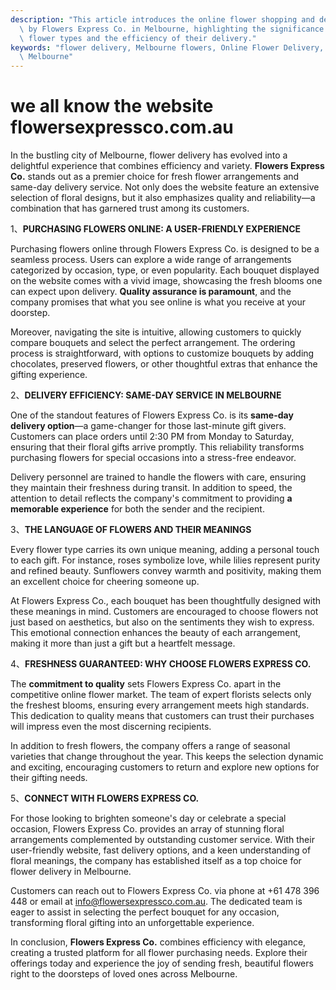 ```yaml
---
description: "This article introduces the online flower shopping and delivery services provided\
  \ by Flowers Express Co. in Melbourne, highlighting the significance of various\
  \ flower types and the efficiency of their delivery."
keywords: "flower delivery, Melbourne flowers, Online Flower Delivery, Send Fresh Flowers in\
  \ Melbourne"
---
```

# we all know the website flowersexpressco.com.au

In the bustling city of Melbourne, flower delivery has evolved into a delightful experience that combines efficiency and variety. **Flowers Express Co.** stands out as a premier choice for fresh flower arrangements and same-day delivery service. Not only does the website feature an extensive selection of floral designs, but it also emphasizes quality and reliability—a combination that has garnered trust among its customers.

1、**PURCHASING FLOWERS ONLINE: A USER-FRIENDLY EXPERIENCE**

Purchasing flowers online through Flowers Express Co. is designed to be a seamless process. Users can explore a wide range of arrangements categorized by occasion, type, or even popularity. Each bouquet displayed on the website comes with a vivid image, showcasing the fresh blooms one can expect upon delivery. **Quality assurance is paramount**, and the company promises that what you see online is what you receive at your doorstep.

Moreover, navigating the site is intuitive, allowing customers to quickly compare bouquets and select the perfect arrangement. The ordering process is straightforward, with options to customize bouquets by adding chocolates, preserved flowers, or other thoughtful extras that enhance the gifting experience.

2、**DELIVERY EFFICIENCY: SAME-DAY SERVICE IN MELBOURNE**

One of the standout features of Flowers Express Co. is its **same-day delivery option**—a game-changer for those last-minute gift givers. Customers can place orders until 2:30 PM from Monday to Saturday, ensuring that their floral gifts arrive promptly. This reliability transforms purchasing flowers for special occasions into a stress-free endeavor.

Delivery personnel are trained to handle the flowers with care, ensuring they maintain their freshness during transit. In addition to speed, the attention to detail reflects the company's commitment to providing **a memorable experience** for both the sender and the recipient.

3、**THE LANGUAGE OF FLOWERS AND THEIR MEANINGS**

Every flower type carries its own unique meaning, adding a personal touch to each gift. For instance, roses symbolize love, while lilies represent purity and refined beauty. Sunflowers convey warmth and positivity, making them an excellent choice for cheering someone up.

At Flowers Express Co., each bouquet has been thoughtfully designed with these meanings in mind. Customers are encouraged to choose flowers not just based on aesthetics, but also on the sentiments they wish to express. This emotional connection enhances the beauty of each arrangement, making it more than just a gift but a heartfelt message.

4、**FRESHNESS GUARANTEED: WHY CHOOSE FLOWERS EXPRESS CO.**

The **commitment to quality** sets Flowers Express Co. apart in the competitive online flower market. The team of expert florists selects only the freshest blooms, ensuring every arrangement meets high standards. This dedication to quality means that customers can trust their purchases will impress even the most discerning recipients.

In addition to fresh flowers, the company offers a range of seasonal varieties that change throughout the year. This keeps the selection dynamic and exciting, encouraging customers to return and explore new options for their gifting needs.

5、**CONNECT WITH FLOWERS EXPRESS CO.**

For those looking to brighten someone's day or celebrate a special occasion, Flowers Express Co. provides an array of stunning floral arrangements complemented by outstanding customer service. With their user-friendly website, fast delivery options, and a keen understanding of floral meanings, the company has established itself as a top choice for flower delivery in Melbourne.

Customers can reach out to Flowers Express Co. via phone at +61 478 396 448 or email at info@flowersexpressco.com.au. The dedicated team is eager to assist in selecting the perfect bouquet for any occasion, transforming floral gifting into an unforgettable experience.

In conclusion, **Flowers Express Co.** combines efficiency with elegance, creating a trusted platform for all flower purchasing needs. Explore their offerings today and experience the joy of sending fresh, beautiful flowers right to the doorsteps of loved ones across Melbourne.

